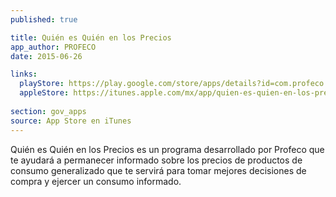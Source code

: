 ```yaml
---
published: true

title: Quién es Quién en los Precios
app_author: PROFECO
date: 2015-06-26

links:
  playStore: https://play.google.com/store/apps/details?id=com.profeco.qqp
  appleStore: https://itunes.apple.com/mx/app/quien-es-quien-en-los-precios/id575751472?mt=8
  
section: gov_apps
source: App Store en iTunes
---
```

Quién es Quién en los Precios es un programa desarrollado por Profeco que te ayudará a permanecer informado sobre los precios de productos de consumo generalizado que te servirá para tomar mejores decisiones de compra y ejercer un consumo informado. 
